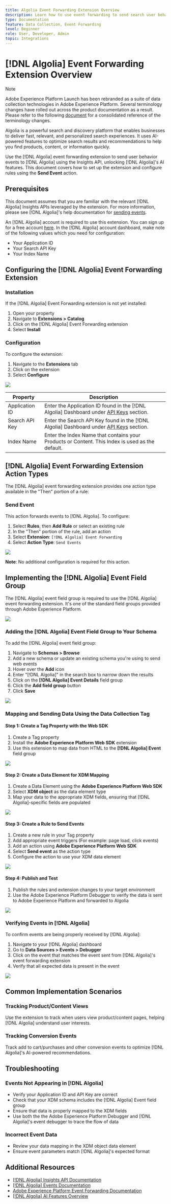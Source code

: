 ```yaml
---
title: Algolia Event Forwarding Extension Overview
description: Learn how to use event forwarding to send search user behaviors to Algolia.
type: Documentation
feature: Data Collection, Event Forwarding
level: Beginner
role: User, Developer, Admin
topic: Integrations
---
```


# [!DNL Algolia] Event Forwarding Extension Overview

>[!NOTE]
>  
>Adobe Experience Platform Launch has been rebranded as a suite of data collection technologies in Adobe Experience Platform. Several terminology changes have rolled out across the product documentation as a result. Please refer to the following [document](https://experienceleague.adobe.com/docs/experience-platform/tags/term-updates.html) for a consolidated reference of the terminology changes.

Algolia is a powerful search and discovery platform that enables businesses to deliver fast, relevant, and personalized search experiences. It uses AI-powered features to optimize search results and recommendations to help you find products, content, or information quickly.

Use the [!DNL Algolia] event forwarding extension to send user behavior events to [!DNL Algolia] using the Insights API, unlocking [!DNL Algolia]'s AI features. This document covers how to set up the extension and configure rules using the **Send Event** action.

## Prerequisites

This document assumes that you are familiar with the relevant [!DNL Algolia] Insights APIs leveraged by the extension. For more information, please see [!DNL Algolia]'s help documentation for [sending events](https://www.algolia.com/doc/guides/sending-events/getting-started/).

An [!DNL Algolia] account is required to use this extension. You can sign up for a free account [here](https://dashboard.algolia.com/users/sign_up/). In the [!DNL Algolia] account dashboard, make note of the following values which you need for configuration:

- Your Application ID
- Your Search API Key
- Your Index Name

## Configuring the [!DNL Algolia] Event Forwarding Extension

### Installation

If the [!DNL Algolia] Event Forwarding extension is not yet installed:

1. Open your property
2. Navigate to **Extensions > Catalog**
3. Click on the [!DNL Algolia] Event Forwarding extension
4. Select **Install**

### Configuration

To configure the extension:

1. Navigate to the **Extensions** tab
2. Click on the extension
3. Select **Configure**

![](../../../images/extensions/server/algolia/configure.png)

| Property | Description |
|----------|-------------|
| Application ID | Enter the Application ID found in the [!DNL Algolia] Dashboard under [API Keys](https://www.algolia.com/account/api-keys/all) section. |
| Search API Key | Enter the Search API Key found in the [!DNL Algolia] Dashboard under [API Keys](https://www.algolia.com/account/api-keys/all) section. |
| Index Name | Enter the Index Name that contains your Products or Content. This Index is used as the default. |

## [!DNL Algolia] Event Forwarding Extension Action Types

The [!DNL Algolia] event forwarding extension provides one action type available in the "Then" portion of a rule:

### Send Event

This action forwards events to [!DNL Algolia]. To configure:

1. Select **Rules**, then **Add Rule** or select an existing rule
2. In the "Then" portion of the rule, add an action
3. Select **Extension**: `[!DNL Algolia] Event Forwarding`
4. Select **Action Type**: `Send Events`

![](../../../images/extensions/server/algolia/send-event.png)

**Note**: No additional configuration is required for this action.

## Implementing the [!DNL Algolia] Event Field Group

The [!DNL Algolia] event field group is required to use the [!DNL Algolia] event forwarding extension. It's one of the standard field groups provided through Adobe Experience Platform.

![](../../../images/extensions/server/algolia/algolia-field-groups.png)

### Adding the [!DNL Algolia] Event Field Group to Your Schema

To add the [!DNL Algolia] event field group:

1. Navigate to **Schemas > Browse**
2. Add a new schema or update an existing schema you're using to send web events
3. Hover over the **Add** icon
4. Enter "[!DNL Algolia]" in the search box to narrow down the results
5. Click on the **[!DNL Algolia] Event Details** field group
6. Click the **Add field group** button
7. Click **Save**

![](../../../images/extensions/server/algolia/algolia-profile-field-group.png)

### Mapping and Sending Data Using the Data Collection Tag

#### Step 1: Create a Tag Property with the Web SDK

1. Create a Tag property
2. Install the **Adobe Experience Platform Web SDK** extension
3. Use this extension to map data from HTML to the **[!DNL Algolia] Event** field group

![](../../../images/extensions/server/algolia/html-dataset.png)

#### Step 2: Create a Data Element for XDM Mapping

1. Create a Data Element using the **Adobe Experience Platform Web SDK** 
2. Select **XDM object** as the data element type
3. Map your data to the appropriate XDM fields, ensuring that [!DNL Algolia]-specific fields are populated

![](../../../images/extensions/server/algolia/xdm-mapping.png)

#### Step 3: Create a Rule to Send Events

1. Create a new rule in your Tag property
2. Add appropriate event triggers (For example: page load, click events)
3. Add an action using **Adobe Experience Platform Web SDK**
4. Select **Send event** as the action type
5. Configure the action to use your XDM data element

![](../../../images/extensions/server/algolia/rule-action.png)

#### Step 4: Publish and Test

1. Publish the rules and extension changes to your target environment
2. Use the Adobe Experience Platform Debugger to verify the data is sent to Adobe Experience Platform and forwarded to Algolia

![](../../../images/extensions/server/algolia/adobe-debugger.png)

### Verifying Events in [!DNL Algolia]

To confirm events are being properly received by [!DNL Algolia]:

1. Navigate to your [!DNL Algolia] dashboard
2. Go to **Data Sources > Events > Debugger**
3. Click on the event that matches the event sent from [!DNL Algolia]'s event forwarding extension
4. Verify that all expected data is present in the event

![](../../../images/extensions/server/algolia/algolia-debugger.png)

## Common Implementation Scenarios

### Tracking Product/Content Views

Use the extension to track when users view product/content pages, helping [!DNL Algolia] understand user interests.

### Tracking Conversion Events

Track add to cart/purchases and other conversion events to optimize [!DNL Algolia]'s AI-powered recommendations.

## Troubleshooting

### Events Not Appearing in [!DNL Algolia]

- Verify your Application ID and API Key are correct
- Check that your XDM schema includes the [!DNL Algolia] Event field group
- Ensure that data is properly mapped to the XDM fields
- Use both the the Adobe Experience Platform Debugger and [!DNL Algolia]'s event debugger to trace the flow of data

### Incorrect Event Data

- Review your data mapping in the XDM object data element
- Ensure event parameters match [!DNL Algolia]'s expected format

## Additional Resources

- [[!DNL Algolia] Insights API Documentation](https://www.algolia.com/doc/rest-api/insights/)
- [[!DNL Algolia] Events Documentation](https://www.algolia.com/doc/guides/sending-events/getting-started/)
- [Adobe Experience Platform Event Forwarding Documentation](https://experienceleague.adobe.com/docs/experience-platform/tags/event-forwarding/overview.html)
- [[!DNL Algolia] AI Features Overview](https://www.algolia.com/products/ai-search/)